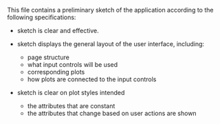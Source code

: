 This file contains a preliminary sketch of the application according to the following specifications:

* sketch is clear and effective.

* sketch displays the general layout of the user interface, including:
  *  page structure
  *  what input controls will be used
  *  corresponding plots
  *  how plots are connected to the input controls

* sketch is clear on plot styles intended
  * the attributes that are constant
  * the attributes that change based on user actions are shown
